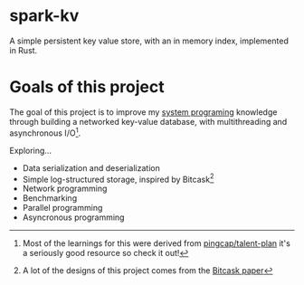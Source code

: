 # spark-kv
A simple persistent key value store, with an in memory index, implemented in Rust.

# Goals of this project
The goal of this project is to improve my [system programing](https://en.wikipedia.org/wiki/Systems_programming) knowledge through building a networked key-value database, with multithreading and asynchronous I/O[^1]. 

Exploring...

- Data serialization and deserialization
- Simple log-structured storage, inspired by Bitcask[^2]
- Network programming 
- Benchmarking
- Parallel programming
- Asyncronous programming

[^1]: Most of the learnings for this were derived from [pingcap/talent-plan](https://github.com/pingcap/talent-plan) it's a seriously good resource so check it out!
[^2]: A lot of the designs of this project comes from the [Bitcask paper](https://riak.com/assets/bitcask-intro.pdf)
